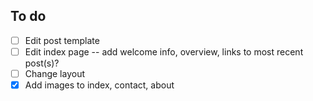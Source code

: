 To do
-

- [ ] Edit post template
- [ ] Edit index page -- add welcome info, overview, links to most recent post(s)?
- [ ] Change layout
- [x] Add images to index, contact, about
